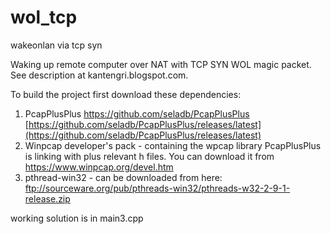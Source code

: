 # wol_tcp
wakeonlan via tcp syn

Waking up remote computer over NAT with TCP SYN WOL magic packet.
See description at kantengri.blogspot.com.

To build the project first download these dependencies:

1. PcapPlusPlus    https://github.com/seladb/PcapPlusPlus
    [https://github.com/seladb/PcapPlusPlus/releases/latest](https://github.com/seladb/PcapPlusPlus/releases/latest)
2. Winpcap developer's pack - containing the wpcap library PcapPlusPlus is linking with plus relevant h files. You can download it from https://www.winpcap.org/devel.htm
3. pthread-win32 - can be downloaded from here: ftp://sourceware.org/pub/pthreads-win32/pthreads-w32-2-9-1-release.zip

working solution is in main3.cpp